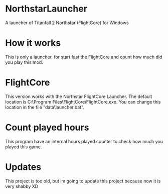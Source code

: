 # NorthstarLauncher
A launcher of Titanfall 2 Northstar (FlightCore) for Windows
# How it works
This is only a launcher, for start fast the FlightCore and count how much did you play this mod.
# FlightCore
This version works with the Northstar FlightCore Launcher. The default location is C:\Program Files\FlightCore\FlightCore.exe. You can change this location in the file "data\launcher.bat".
# Count played hours
This program have an internal hours played counter to check how much you played this game.
# Updates
This project is too old, but im going to update this project because now it is very shabby XD
